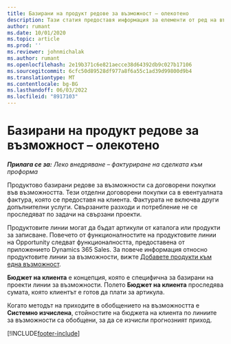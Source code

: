 ```yaml
---
title: Базирани на продукт редове за възможност – олекотено
description: Тази статия предоставя информация за елементи от ред на възможност, базирани на продукти в Операции по проекта.
author: rumant
ms.date: 10/01/2020
ms.topic: article
ms.prod: ''
ms.reviewer: johnmichalak
ms.author: rumant
ms.openlocfilehash: 2e19b371c6e821aecce38d64392db9c027b17106
ms.sourcegitcommit: 6cfc50d89528df977a8f6a55c1ad39d99800d9b4
ms.translationtype: MT
ms.contentlocale: bg-BG
ms.lasthandoff: 06/03/2022
ms.locfileid: "8917103"
---
```

# <a name="product-based-opportunity-lines---lite"></a>Базирани на продукт редове за възможност – олекотено

_**Прилага се за:** Леко внедряване – фактуриране на сделката към проформа_

Продуктово базирани редове за възможности са договорени покупки във възможността. Тези отделни договорени покупки са в евентуалната фактура, която се предоставя на клиента. Фактурата не включва други допълнителни услуги. Свързаните разходи и потребление не се проследяват по задачи на свързани проекти.

Продуктовите линии могат да бъдат артикули от каталога или продукти за записване. Повечето от функционалностите на продуктовите линии на Opportunity следват функционалността, предоставена от приложението Dynamics 365 Sales. За повече информация относно продуктовите линии за възможности, вижте [Добавете продукти към една възможност](/dynamics365/sales-enterprise/add-products-opportunity).

**Бюджет на клиента** е концепция, която е специфична за базирани на проекти линии за възможности. Полето **Бюджет на клиента** проследява сумата, която клиентът е готов да плати за артикула.

Когато методът на приходите в обобщението на възможността е **Системно изчислена**, стойностите на бюджета на клиента по линиите за възможности са обобщени, за да се изчисли прогнозният приход. 



[!INCLUDE[footer-include](../../includes/footer-banner.md)]